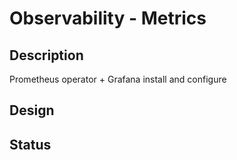 # Observability - Metrics
## Description
Prometheus operator + Grafana install and configure

## Design
## Status
